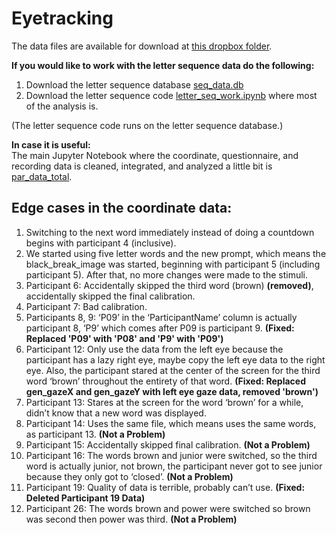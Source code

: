 # Eyetracking

The data files are available for download at [this dropbox folder](https://www.dropbox.com/sh/4au2fky38gojrwj/AABITum8SzHVav1GUNYWgq7pa?dl=0).

**If you would like to work with the letter sequence data do the following:**
1. Download the letter sequence database [seq_data.db](seq_data.db)
2. Download the letter sequence code [letter_seq_work.ipynb](letter_seq_work.ipynb) where most of the analysis is.

(The letter sequence code runs on the letter sequence database.)

**In case it is useful:** <br/>
The main Jupyter Notebook where the coordinate, questionnaire, and recording data is cleaned, integrated, and analyzed a little bit is [par_data_total](https://github.com/jessebmurray/eyetracking/blob/master/par_data_total.ipynb).

## Edge cases in the coordinate data:
1. Switching to the next word immediately instead of doing a countdown begins with participant 4 (inclusive).
2. We started using five letter words and the new prompt, which means the  black_break_image was started, beginning with participant 5 (including participant 5). After that, no more changes were made to the stimuli.
3. Participant 6: Accidentally skipped the third word (brown) **(removed)**, accidentally skipped the final calibration.
4. Participant 7: Bad calibration.
5. Participants 8, 9: ‘P09’ in the ‘ParticipantName’ column is actually participant 8, ‘P9’ which comes after P09 is participant 9. **(Fixed: Replaced 'P09' with 'P08' and 'P9' with 'P09')**
6. Participant 12: Only use the data from the left eye because the participant has a lazy right eye, maybe copy the left eye data to the right eye. Also, the participant stared at the center of the screen for the third word ‘brown’ throughout the entirety of that word. **(Fixed: Replaced gen_gazeX and gen_gazeY with left eye gaze data, removed 'brown')**
7. Participant 13: Stares at the screen for the word ‘brown’ for a while, didn’t know that a new word was displayed.
8. Participant 14: Uses the same file, which means uses the same words, as participant 13. **(Not a Problem)**
9. Participant 15: Accidentally skipped final calibration. **(Not a Problem)**
10. Participant 16: The words brown and junior were switched, so the third word is actually junior, not brown, the participant never got to see junior because they only got to ‘closed’.  **(Not a Problem)**
11. Participant 19: Quality of data is terrible, probably can’t use. **(Fixed: Deleted Participant 19 Data)**
12. Participant 26: The words brown and power were switched so brown was second then power was third. **(Not a Problem)**
